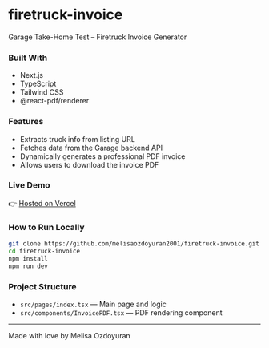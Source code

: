 # firetruck-invoice  
Garage Take-Home Test – Firetruck Invoice Generator

### Built With

- Next.js
- TypeScript
- Tailwind CSS
- @react-pdf/renderer

### Features

- Extracts truck info from listing URL
- Fetches data from the Garage backend API
- Dynamically generates a professional PDF invoice
- Allows users to download the invoice PDF

### Live Demo

👉 [Hosted on Vercel](https://vehicle-invoice.vercel.app/)

### How to Run Locally

```bash
git clone https://github.com/melisaozdoyuran2001/firetruck-invoice.git
cd firetruck-invoice
npm install
npm run dev
```

### Project Structure

- `src/pages/index.tsx` — Main page and logic
- `src/components/InvoicePDF.tsx` — PDF rendering component

---

Made with love by Melisa Ozdoyuran
